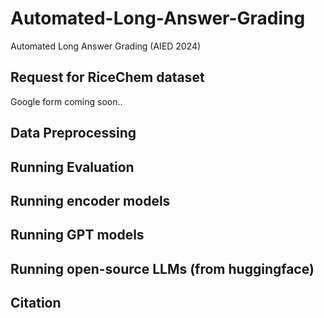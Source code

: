 # Automated-Long-Answer-Grading
Automated Long Answer Grading (AIED 2024)

## Request for RiceChem dataset
Google form coming soon..

## Data Preprocessing

## Running Evaluation

## Running encoder models

## Running GPT models

## Running open-source LLMs (from huggingface)

## Citation
